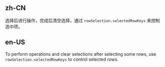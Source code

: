 ## zh-CN

选择后进行操作，完成后清空选择，通过 `rowSelection.selectedRowKeys` 来控制选中项。

## en-US

To perform operations and clear selections after selecting some rows, use `rowSelection.selectedRowKeys` to control selected rows.
